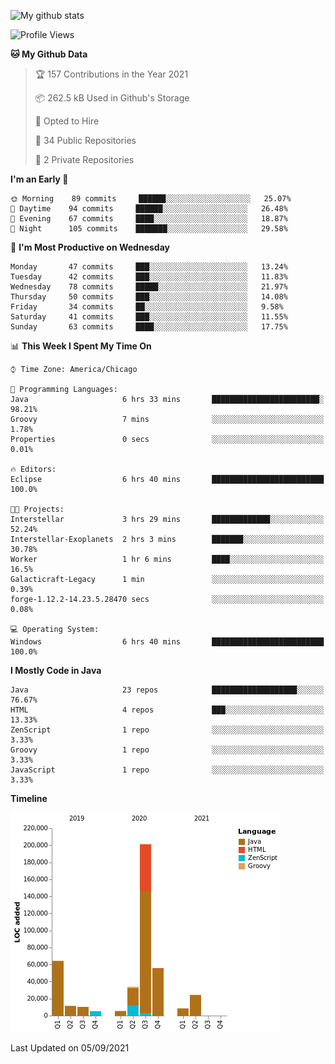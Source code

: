 ![My github stats](https://github-readme-stats.vercel.app/api?username=romvoid95&theme=gruvbox&include_all_commits=true&show_icons=true")

<!--START_SECTION:waka-->
![Profile Views](http://img.shields.io/badge/Profile%20Views-3-blue)

**🐱 My Github Data** 

> 🏆 157 Contributions in the Year 2021
 > 
> 📦 262.5 kB Used in Github's Storage 
 > 
> 💼 Opted to Hire
 > 
> 📜 34 Public Repositories 
 > 
> 🔑 2 Private Repositories  
 > 
**I'm an Early 🐤** 

```text
🌞 Morning    89 commits     ██████░░░░░░░░░░░░░░░░░░░   25.07% 
🌆 Daytime    94 commits     ██████░░░░░░░░░░░░░░░░░░░   26.48% 
🌃 Evening    67 commits     ████░░░░░░░░░░░░░░░░░░░░░   18.87% 
🌙 Night      105 commits    ███████░░░░░░░░░░░░░░░░░░   29.58%

```
📅 **I'm Most Productive on Wednesday** 

```text
Monday       47 commits     ███░░░░░░░░░░░░░░░░░░░░░░   13.24% 
Tuesday      42 commits     ███░░░░░░░░░░░░░░░░░░░░░░   11.83% 
Wednesday    78 commits     █████░░░░░░░░░░░░░░░░░░░░   21.97% 
Thursday     50 commits     ███░░░░░░░░░░░░░░░░░░░░░░   14.08% 
Friday       34 commits     ██░░░░░░░░░░░░░░░░░░░░░░░   9.58% 
Saturday     41 commits     ███░░░░░░░░░░░░░░░░░░░░░░   11.55% 
Sunday       63 commits     ████░░░░░░░░░░░░░░░░░░░░░   17.75%

```


📊 **This Week I Spent My Time On** 

```text
⌚︎ Time Zone: America/Chicago

💬 Programming Languages: 
Java                     6 hrs 33 mins       ████████████████████████░   98.21% 
Groovy                   7 mins              ░░░░░░░░░░░░░░░░░░░░░░░░░   1.78% 
Properties               0 secs              ░░░░░░░░░░░░░░░░░░░░░░░░░   0.01%

🔥 Editors: 
Eclipse                  6 hrs 40 mins       █████████████████████████   100.0%

🐱‍💻 Projects: 
Interstellar             3 hrs 29 mins       █████████████░░░░░░░░░░░░   52.24% 
Interstellar-Exoplanets  2 hrs 3 mins        ███████░░░░░░░░░░░░░░░░░░   30.78% 
Worker                   1 hr 6 mins         ████░░░░░░░░░░░░░░░░░░░░░   16.5% 
Galacticraft-Legacy      1 min               ░░░░░░░░░░░░░░░░░░░░░░░░░   0.39% 
forge-1.12.2-14.23.5.28470 secs              ░░░░░░░░░░░░░░░░░░░░░░░░░   0.08%

💻 Operating System: 
Windows                  6 hrs 40 mins       █████████████████████████   100.0%

```

**I Mostly Code in Java** 

```text
Java                     23 repos            ███████████████████░░░░░░   76.67% 
HTML                     4 repos             ███░░░░░░░░░░░░░░░░░░░░░░   13.33% 
ZenScript                1 repo              ░░░░░░░░░░░░░░░░░░░░░░░░░   3.33% 
Groovy                   1 repo              ░░░░░░░░░░░░░░░░░░░░░░░░░   3.33% 
JavaScript               1 repo              ░░░░░░░░░░░░░░░░░░░░░░░░░   3.33%

```


**Timeline**

![Chart not found](https://raw.githubusercontent.com/ROMVoid95/ROMVoid95/master/charts/bar_graph.png) 


 Last Updated on 05/09/2021
<!--END_SECTION:waka-->

